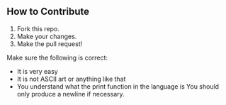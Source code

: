## How to Contribute
1. Fork this repo.
2. Make your changes.
3. Make the pull request!

Make sure the following is correct:
* It is very easy
* It is not ASCII art or anything like that
* You understand what the print function in the language is
You should only produce a newline if necessary.
